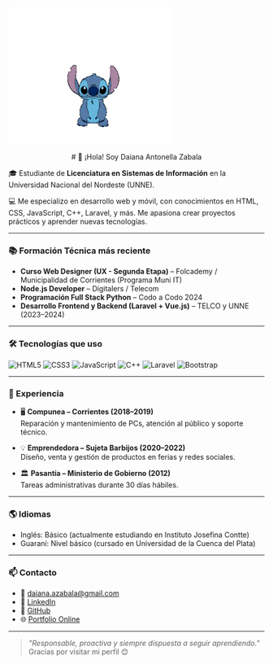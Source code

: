 ![Stitch]( /icegif-588.gif)

<p align="center">
  # 👋 ¡Hola! Soy Daiana Antonella Zabala
</p>

🎓 Estudiante de **Licenciatura en Sistemas de Información** en la Universidad Nacional del Nordeste (UNNE).

💻 Me especializo en desarrollo web y móvil, con conocimientos en HTML, CSS, JavaScript, C++, Laravel, y más. Me apasiona crear proyectos prácticos y aprender nuevas tecnologías.

---

### 📚 Formación Técnica más reciente

- **Curso Web Designer (UX - Segunda Etapa)** – Folcademy / Municipalidad de Corrientes (Programa Muni IT)  
- **Node.js Developer** – Digitalers / Telecom  
- **Programación Full Stack Python** – Codo a Codo 2024  
- **Desarrollo Frontend y Backend (Laravel + Vue.js)** – TELCO y UNNE (2023–2024)  
---

### 🛠️ Tecnologías que uso

![HTML5](https://img.shields.io/badge/HTML-E34F26?style=flat&logo=html5&logoColor=white)
![CSS3](https://img.shields.io/badge/CSS-1572B6?style=flat&logo=css3&logoColor=white)
![JavaScript](https://img.shields.io/badge/JavaScript-F7DF1E?style=flat&logo=javascript&logoColor=black)
![C++](https://img.shields.io/badge/C++-00599C?style=flat&logo=c%2B%2B&logoColor=white)
![Laravel](https://img.shields.io/badge/Laravel-FF2D20?style=flat&logo=laravel&logoColor=white)
![Bootstrap](https://img.shields.io/badge/Bootstrap-563D7C?style=flat&logo=bootstrap&logoColor=white)

---

### 💼 Experiencia

- 🖥️ **Compunea – Corrientes (2018–2019)**  
  Reparación y mantenimiento de PCs, atención al público y soporte técnico.

- 💡 **Emprendedora – Sujeta Barbijos (2020–2022)**  
  Diseño, venta y gestión de productos en ferias y redes sociales.

- 🏛️ **Pasantía – Ministerio de Gobierno (2012)**  
  Tareas administrativas durante 30 días hábiles.

---

### 🌎 Idiomas

- Inglés: Básico (actualmente estudiando en Instituto Josefina Contte)  
- Guaraní: Nivel básico (cursado en Universidad de la Cuenca del Plata)  

---

### 📫 Contacto

- 📧 daiana.azabala@gmail.com  
- 💼 [LinkedIn](https://www.linkedin.com/in/daiana-antonella-zabala)  
- 🧠 [GitHub](https://github.com/DaiaZabala)  
- 🌐 [Portfolio Online](https://portfoliozabala.netlify.app/)

---

> _"Responsable, proactiva y siempre dispuesta a seguir aprendiendo."_  
> Gracias por visitar mi perfil 😊
